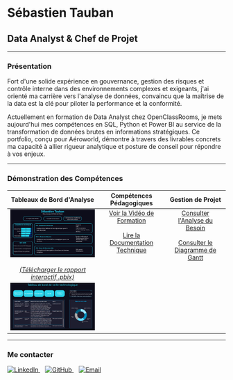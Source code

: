 # Sébastien Tauban
## Data Analyst & Chef de Projet

---

### Présentation
Fort d'une solide expérience en gouvernance, gestion des risques et contrôle interne dans des environnements complexes et exigeants, j'ai orienté ma carrière vers l'analyse de données, convaincu que la maîtrise de la data est la clé pour piloter la performance et la conformité.

Actuellement en formation de Data Analyst chez OpenClassRooms, je mets aujourd'hui mes compétences en SQL, Python et Power BI au service de la transformation de données brutes en informations stratégiques. Ce portfolio, conçu pour Aéroworld, démontre à travers des livrables concrets ma capacité à allier rigueur analytique et posture de conseil pour répondre à vos enjeux.

---

### Démonstration des Compétences
<table>
  <thead>
    <tr>
      <th align="center">Tableaux de Bord d'Analyse</th>
      <th align="center">Compétences Pédagogiques</th>
      <th align="center">Gestion de Projet</th>
    </tr>
  </thead>
  <tbody>
    <tr>
      <td align="center" valign="top">
        <img src="Dashboard profil.png" alt="Dashboard Profil & Compétences" width="400"/>
        <br/><br/>
        <em><a href="Dashboard.pbix">(Télécharger le rapport interactif .pbix)</a></em>
      </td>
      <td align="center" valign="top">
        <a href="#">Voir la Vidéo de Formation</a><br/><br/>
        <a href="#">Lire la Documentation Technique</a>
      </td>
      <td align="center" valign="top">
        <a href="#">Consulter l'Analyse du Besoin</a><br/><br/>
        <a href="#">Consulter le Diagramme de Gantt</a>
      </td>
    </tr>
    <tr>
      <td align="center" valign="top">
        <img src="Dashboard Tableau de bord de veille technologique.png" alt="Dashboard Veille Technologique" width="400"/>
      </td>
      <td></td>
      <td></td>
    </tr>
  </tbody>
</table>

---

### Me contacter
<a href="[https://www.linkedin.com/in/sebastien-tauban-b520a816/](https://www.linkedin.com/in/s%C3%A9bastien-tauban-2462846/)">
  <img src="https://content.linkedin.com/content/dam/me/business/en-us/amp/brand-site/v2/bg/LI-Bug.svg.original.svg" alt="LinkedIn" width="30">
</a>
&nbsp;&nbsp;
<a href="LIEN_VERS_VOTRE_PROFIL_GITHUB_ICI">
  <img src="https://github.githubassets.com/images/modules/logos_page/GitHub-Mark.png" alt="GitHub" width="30">
</a>
&nbsp;&nbsp;
<a href="mailto:sebastien.tauban@gmail.com">
  <img src="https://static.cdnlogo.com/logos/g/24/gmail.svg" alt="Email" width="30">
</a>
